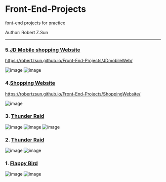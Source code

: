 # Front-End-Projects
 font-end projects for practice

Author:  Robert Z.Sun

***

### 5.[JD Mobile shopping Website](https://github.com/RobertZSun/Front-End-Projects/tree/master/JDmobileWeb)

https://robertzsun.github.io/Front-End-Projects/JDmobileWeb/

 ![image](https://img-blog.csdnimg.cn/20200525091315283.png?x-oss-process=image/watermark,type_ZmFuZ3poZW5naGVpdGk,shadow_10,text_aHR0cHM6Ly9ibG9nLmNzZG4ubmV0L3dlaXhpbl80MjY1NTcxNw==,size_16,color_FFFFFF,t_70)
 ![image](https://img-blog.csdnimg.cn/202005250913297.png?x-oss-process=image/watermark,type_ZmFuZ3poZW5naGVpdGk,shadow_10,text_aHR0cHM6Ly9ibG9nLmNzZG4ubmV0L3dlaXhpbl80MjY1NTcxNw==,size_16,color_FFFFFF,t_70)


### 4.[Shopping Website](https://github.com/RobertZSun/Front-End-Projects/tree/master/ShoppingWebsite)

https://robertzsun.github.io/Front-End-Projects/ShoppingWebsite/

 ![image](https://img-blog.csdnimg.cn/202005250954035.gif)


### 3. [Thunder Raid](https://img-blog.csdnimg.cn/20200409165852782.png?x-oss-process=image/watermark,type_ZmFuZ3poZW5naGVpdGk,shadow_10,text_aHR0cHM6Ly9ibG9nLmNzZG4ubmV0L3dlaXhpbl80MjY1NTcxNw==,size_16,color_FFFFFF,t_70)

 ![image](https://img-blog.csdnimg.cn/20200409165852782.png?x-oss-process=image/watermark,type_ZmFuZ3poZW5naGVpdGk,shadow_10,text_aHR0cHM6Ly9ibG9nLmNzZG4ubmV0L3dlaXhpbl80MjY1NTcxNw==,size_16,color_FFFFFF,t_70)
 ![image](https://img-blog.csdnimg.cn/20200409170012783.png?x-oss-process=image/watermark,type_ZmFuZ3poZW5naGVpdGk,shadow_10,text_aHR0cHM6Ly9ibG9nLmNzZG4ubmV0L3dlaXhpbl80MjY1NTcxNw==,size_16,color_FFFFFF,t_70)
 ![image](https://img-blog.csdnimg.cn/20200409165941154.png?x-oss-process=image/watermark,type_ZmFuZ3poZW5naGVpdGk,shadow_10,text_aHR0cHM6Ly9ibG9nLmNzZG4ubmV0L3dlaXhpbl80MjY1NTcxNw==,size_16,color_FFFFFF,t_70)


### 2. [Thunder Raid](https://github.com/RobertZSun/Front-End-Projects/tree/master/ThunderRaid)

 ![image](https://img-blog.csdnimg.cn/20200408030028438.png?x-oss-process=image/watermark,type_ZmFuZ3poZW5naGVpdGk,shadow_10,text_aHR0cHM6Ly9ibG9nLmNzZG4ubmV0L3dlaXhpbl80MjY1NTcxNw==,size_16,color_FFFFFF,t_70)
   ![image](https://img-blog.csdnimg.cn/20200408030054119.png?x-oss-process=image/watermark,type_ZmFuZ3poZW5naGVpdGk,shadow_10,text_aHR0cHM6Ly9ibG9nLmNzZG4ubmV0L3dlaXhpbl80MjY1NTcxNw==,size_16,color_FFFFFF,t_70)


### 1. [Flappy Bird](https://github.com/RobertZSun/Front-End-Projects/tree/master/flappyBird)

   ![image](https://img-blog.csdnimg.cn/20200407160556160.png?x-oss-process=image/watermark,type_ZmFuZ3poZW5naGVpdGk,shadow_10,text_aHR0cHM6Ly9ibG9nLmNzZG4ubmV0L3dlaXhpbl80MjY1NTcxNw==,size_16,color_FFFFFF,t_70)
   ![image](https://img-blog.csdnimg.cn/20200407160346888.png?x-oss-process=image/watermark,type_ZmFuZ3poZW5naGVpdGk,shadow_10,text_aHR0cHM6Ly9ibG9nLmNzZG4ubmV0L3dlaXhpbl80MjY1NTcxNw==,size_16,color_FFFFFF,t_70)
